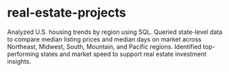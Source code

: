# real-estate-projects
Analyzed U.S. housing trends by region using SQL. Queried state-level data to compare median listing prices and median days on market across Northeast, Midwest, South, Mountain, and Pacific regions. Identified top-performing states and market speed to support real estate investment insights.
